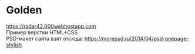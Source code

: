 # Golden
<https://radar42.000webhostapp.com>
<br>
Пример верстки HTML+CSS
<br>
PSD-макет сайта взят отсюда: https://morepsd.ru/2014/04/psd-onepage-stylish
